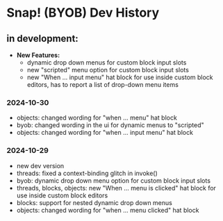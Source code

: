 # Snap! (BYOB) Dev History

## in development:
* **New Features:**
    * dynamic drop down menus for custom block input slots
    * new "scripted" menu option for custom block input slots
    * new "When ... input menu" hat block for use inside custom block editors, has to report a list of drop-down menu items

### 2024-10-30
* objects: changed wording for "when ... menu" hat block
* byob: changed wording in the ui for dynamic menus to "scripted"
* objects: changed wording for "when ... input menu" hat block

### 2024-10-29
* new dev version
* threads: fixed a context-binding glitch in invoke()
* byob: dynamic drop down menu option for custom block input slots
* threads, blocks, objects: new "When ... menu is clicked" hat block for use inside custom block editors
* blocks: support for nested dynamic drop down menus
* objects: changed wording for "when ... menu clicked" hat block
